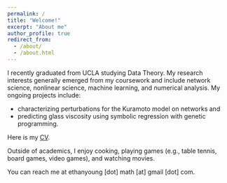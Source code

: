 ```yaml
---
permalink: /
title: "Welcome!"
excerpt: "About me"
author_profile: true
redirect_from: 
  - /about/
  - /about.html
---
```


I recently graduated from UCLA studying Data Theory. My research interests generally emerged from my coursework and include network science, nonlinear science, machine learning, and numerical analysis. My ongoing projects include:

- characterizing perturbations for the Kuramoto model on networks and
- predicting glass viscosity using symbolic regression with genetic programming.

Here is my <a href="https://github.com/ethanjyoung/ethanjyoung.github.io/raw/master/files/CV.pdf" download>CV</a>.

Outside of academics, I enjoy cooking, playing games (e.g., table tennis, board games, video games), and watching movies.

You can reach me at ethanyoung \[dot\] math \[at\] gmail \[dot\] com.
